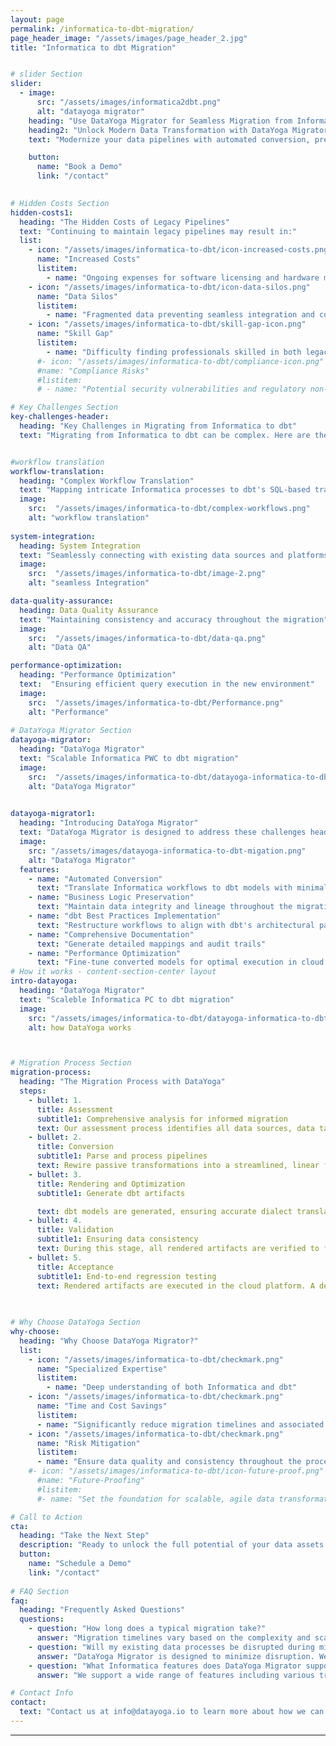 ```yaml
---
layout: page
permalink: /informatica-to-dbt-migration/
page_header_image: "/assets/images/page_header_2.jpg"
title: "Informatica to dbt Migration"


# slider Section
slider:
  - image:
      src: "/assets/images/informatica2dbt.png"
      alt: "datayoga migrator"
    heading: "Use DataYoga Migrator for Seamless Migration from Informatica PWC to dbt"
    heading2: "Unlock Modern Data Transformation with DataYoga Migrator"
    text: "Modernize your data pipelines with automated conversion, preserving business logic and optimizing for cloud performance. Minimize risk and maximize ROI in your migration journey."

    button:
      name: "Book a Demo"
      link: "/contact"
  

# Hidden Costs Section
hidden-costs1:
  heading: "The Hidden Costs of Legacy Pipelines"
  text: "Continuing to maintain legacy pipelines may result in:"
  list:
    - icon: "/assets/images/informatica-to-dbt/icon-increased-costs.png"
      name: "Increased Costs"
      listitem:
        - name: "Ongoing expenses for software licensing and hardware maintenance"
    - icon: "/assets/images/informatica-to-dbt/icon-data-silos.png"
      name: "Data Silos"
      listitem:
        - name: "Fragmented data preventing seamless integration and comprehensive analysis"
    - icon: "/assets/images/informatica-to-dbt/skill-gap-icon.png"
      name: "Skill Gap"
      listitem:
        - name: "Difficulty finding professionals skilled in both legacy and modern systems"
      #- icon: "/assets/images/informatica-to-dbt/compliance-icon.png"
      #name: "Compliance Risks"
      #listitem:
      # - name: "Potential security vulnerabilities and regulatory non-compliance"

# Key Challenges Section
key-challenges-header:
  heading: "Key Challenges in Migrating from Informatica to dbt"
  text: "Migrating from Informatica to dbt can be complex. Here are the key challenges you may encounter:"


#workflow translation
workflow-translation:
  heading: "Complex Workflow Translation"
  text: "Mapping intricate Informatica processes to dbt's SQL-based transformations"
  image: 
    src:  "/assets/images/informatica-to-dbt/complex-workflows.png"
    alt: "workflow translation"
    
system-integration:
  heading: System Integration
  text: "Seamlessly connecting with existing data sources and platforms"
  image: 
    src:  "/assets/images/informatica-to-dbt/image-2.png"
    alt: "seamless Integration"

data-quality-assurance:
  heading: Data Quality Assurance
  text: "Maintaining consistency and accuracy throughout the migration"
  image: 
    src:  "/assets/images/informatica-to-dbt/data-qa.png"
    alt: "Data QA"

performance-optimization:
  heading: "Performance Optimization"
  text:  "Ensuring efficient query execution in the new environment"
  image: 
    src:  "/assets/images/informatica-to-dbt/Performance.png"
    alt: "Performance"
  
# DataYoga Migrator Section
datayoga-migrator:
  heading: "DataYoga Migrator"
  text: "Scalable Informatica PWC to dbt migration"
  image:
    src:  "/assets/images/informatica-to-dbt/datayoga-informatica-to-dbt-migation.png"
    alt: "DataYoga Migrator"
 

datayoga-migrator1:
  heading: "Introducing DataYoga Migrator"
  text: "DataYoga Migrator is designed to address these challenges head-on, providing a seamless transition from Informatica to dbt."
  image:
    src: "/assets/images/datayoga-informatica-to-dbt-migation.png"
    alt: "DataYoga Migrator"
  features:
    - name: "Automated Conversion"
      text: "Translate Informatica workflows to dbt models with minimal manual effort"
    - name: "Business Logic Preservation"
      text: "Maintain data integrity and lineage throughout the migration"
    - name: "dbt Best Practices Implementation"
      text: "Restructure workflows to align with dbt's architectural patterns"
    - name: "Comprehensive Documentation"
      text: "Generate detailed mappings and audit trails"
    - name: "Performance Optimization"
      text: "Fine-tune converted models for optimal execution in cloud environments"
# How it works - content-section-center layout
intro-datayoga:
  heading: "DataYoga Migrator"
  text: "Scaleble Informatica PC to dbt migration"
  image:
    src: "/assets/images/informatica-to-dbt/datayoga-informatica-to-dbt-migation.png"
    alt: how DataYoga works



# Migration Process Section
migration-process:
  heading: "The Migration Process with DataYoga"
  steps:
    - bullet: 1.
      title: Assessment
      subtitle1: Comprehensive analysis for informed migration
      text: Our assessment process identifies all data sources, data targets, lookup entities, transformations, and expression types, producing a detailed report that classifies the complexity of each pipeline.
    - bullet: 2.
      title: Conversion
      subtitle1: Parse and process pipelines
      text: Rewire passive transformations into a streamlined, linear flow and transform all blocks into our proprietary, target-agnostic format. This ensures that pipelines are ready to be optimized for any cloud environment in the subsequent rendering step.
    - bullet: 3.
      title: Rendering and Optimization
      subtitle1: Generate dbt artifacts

      text: dbt models are generated, ensuring accurate dialect translation and optimization.
    - bullet: 4.
      title: Validation
      subtitle1: Ensuring data consistency
      text: During this stage, all rendered artifacts are verified to function correctly and that data entities align precisely with those in the target database. Using automated comparison tools, the new pipelines are regression tested to ensure a full match with the legacy system.
    - bullet: 5.
      title: Acceptance
      subtitle1: End-to-end regression testing
      text: Rendered artifacts are executed in the cloud platform. A detailed comparison is conducted of the target data entities with those from the legacy pipelines. This final verification ensures that the migration not only aligns perfectly with operational requirements but also maintains data integrity.
 
 

# Why Choose DataYoga Section
why-choose:
  heading: "Why Choose DataYoga Migrator?"
  list:
    - icon: "/assets/images/informatica-to-dbt/checkmark.png"
      name: "Specialized Expertise"
      listitem:
        - name: "Deep understanding of both Informatica and dbt"
    - icon: "/assets/images/informatica-to-dbt/checkmark.png"
      name: "Time and Cost Savings"
      listitem:
      - name: "Significantly reduce migration timelines and associated costs"
    - icon: "/assets/images/informatica-to-dbt/checkmark.png"
      name: "Risk Mitigation"
      listitem:
      - name: "Ensure data quality and consistency throughout the process"
    #- icon: "/assets/images/informatica-to-dbt/icon-future-proof.png"
      #name: "Future-Proofing"
      #listitem:
      #- name: "Set the foundation for scalable, agile data transformation"

# Call to Action
cta:
  heading: "Take the Next Step"
  description: "Ready to unlock the full potential of your data assets with dbt?"
  button:
    name: "Schedule a Demo"
    link: "/contact"
    
# FAQ Section
faq:
  heading: "Frequently Asked Questions"
  questions:
    - question: "How long does a typical migration take?"
      answer: "Migration timelines vary based on the complexity and scale of your existing workflows. Contact us for a personalized assessment."
    - question: "Will my existing data processes be disrupted during migration?"
      answer: "DataYoga Migrator is designed to minimize disruption. We can work with you to plan a phased migration approach if needed."
    - question: "What Informatica features does DataYoga Migrator support?"
      answer: "We support a wide range of features including various transformations, mapplets, and integration with major cloud data warehouses."

# Contact Info
contact:
  text: "Contact us at info@datayoga.io to learn more about how we can transform your data processes and unlock the full potential of your data assets with dbt."
---
```


---